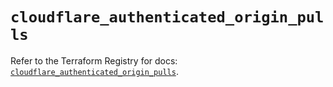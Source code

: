 # `cloudflare_authenticated_origin_pulls`

Refer to the Terraform Registry for docs: [`cloudflare_authenticated_origin_pulls`](https://registry.terraform.io/providers/cloudflare/cloudflare/4.28.0/docs/resources/authenticated_origin_pulls).
